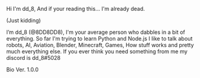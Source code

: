 Hi I'm dd_8, 
And if your reading this...
I'm already dead.

(Just kidding)

I’m dd_8 (@8DD8DD8),
I'm your average person who dabbles in a bit of everything.
So far I'm trying to learn Python and Node.js
I like to talk about robots, AI, Aviation, Blender, Minecraft, Games, How stuff works and pretty much everything else.
If you ever think you need something from me my discord is dd_8#5028

Bio Ver. 1.0.0

<!---
8DD8DD8/8DD8DD8 is a ✨ special ✨ repository because its `README.md` (this file) appears on your GitHub profile.
You can click the Preview link to take a look at your changes.
--->
